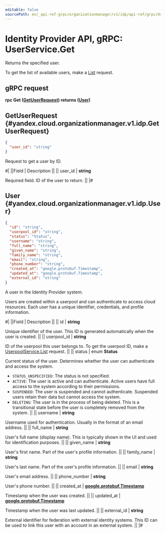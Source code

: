 ```yaml
---
editable: false
sourcePath: en/_api-ref-grpc/organizationmanager/v1/idp/api-ref/grpc/User/get.md
---
```


# Identity Provider API, gRPC: UserService.Get

Returns the specified user.

To get the list of available users, make a [List](/docs/organization/idp/api-ref/grpc/User/list#List) request.

## gRPC request

**rpc Get ([GetUserRequest](#yandex.cloud.organizationmanager.v1.idp.GetUserRequest)) returns ([User](#yandex.cloud.organizationmanager.v1.idp.User))**

## GetUserRequest {#yandex.cloud.organizationmanager.v1.idp.GetUserRequest}

```json
{
  "user_id": "string"
}
```

Request to get a user by ID.

#|
||Field | Description ||
|| user_id | **string**

Required field. ID of the user to return. ||
|#

## User {#yandex.cloud.organizationmanager.v1.idp.User}

```json
{
  "id": "string",
  "userpool_id": "string",
  "status": "Status",
  "username": "string",
  "full_name": "string",
  "given_name": "string",
  "family_name": "string",
  "email": "string",
  "phone_number": "string",
  "created_at": "google.protobuf.Timestamp",
  "updated_at": "google.protobuf.Timestamp",
  "external_id": "string"
}
```

A user in the Identity Provider system.

Users are created within a userpool and can authenticate to access cloud resources.
Each user has a unique identifier, credentials, and profile information.

#|
||Field | Description ||
|| id | **string**

Unique identifier of the user.
This ID is generated automatically when the user is created. ||
|| userpool_id | **string**

ID of the userpool this user belongs to.
To get the userpool ID, make a [UserpoolService.List](/docs/organization/idp/api-ref/grpc/Userpool/list#List) request. ||
|| status | enum **Status**

Current status of the user.
Determines whether the user can authenticate and access the system.

- `STATUS_UNSPECIFIED`: The status is not specified.
- `ACTIVE`: The user is active and can authenticate.
Active users have full access to the system according to their permissions.
- `SUSPENDED`: The user is suspended and cannot authenticate.
Suspended users retain their data but cannot access the system.
- `DELETING`: The user is in the process of being deleted.
This is a transitional state before the user is completely removed from the system. ||
|| username | **string**

Username used for authentication.
Usually in the format of an email address. ||
|| full_name | **string**

User's full name (display name).
This is typically shown in the UI and used for identification purposes. ||
|| given_name | **string**

User's first name.
Part of the user's profile information. ||
|| family_name | **string**

User's last name.
Part of the user's profile information. ||
|| email | **string**

User's email address. ||
|| phone_number | **string**

User's phone number. ||
|| created_at | **[google.protobuf.Timestamp](https://developers.google.com/protocol-buffers/docs/reference/google.protobuf#timestamp)**

Timestamp when the user was created. ||
|| updated_at | **[google.protobuf.Timestamp](https://developers.google.com/protocol-buffers/docs/reference/google.protobuf#timestamp)**

Timestamp when the user was last updated. ||
|| external_id | **string**

External identifier for federation with external identity systems.
This ID can be used to link this user with an account in an external system. ||
|#